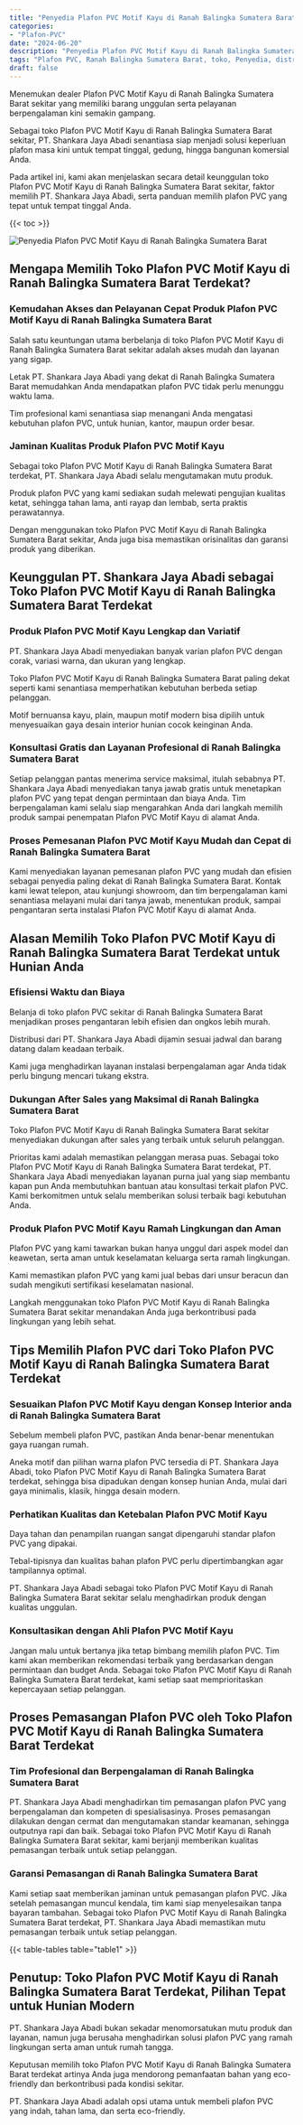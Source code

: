 ```yaml
---
title: "Penyedia Plafon PVC Motif Kayu di Ranah Balingka Sumatera Barat"
categories: 
- "Plafon-PVC"
date: "2024-06-20"
description: "Penyedia Plafon PVC Motif Kayu di Ranah Balingka Sumatera Barat untuk hunian, office, serta toko. Material terbaik, variasi motif, variasi warna elegan, dengan servis pemasangan ditangani oleh tenaga ahli profesional serta jaminan resmi!|Layanan penjualan Plafon PVC Motif Kayu di Ranah Balingka Sumatera Barat bagi kebutuhan hunian, kantor, atau ritel, dengan material terbaik dan instalasi oleh tenaga ahli profesional dan kepastian resmi.|Solusi Plafon PVC Motif Kayu di Ranah Balingka Sumatera Barat yang terbukti bagi rumah, office, dan ritel, bersama material terbaik dan instalasi ditangani oleh teknisi ahli serta kepastian resmi.|Distribusi Plafon PVC Motif Kayu di Ranah Balingka Sumatera Barat untuk tempat tinggal, kantor, dan toko, dengan produk berkualitas dan pemasangan dikerjakan oleh tim ahli, dilengkapi beserta kepastian resmi.}"
tags: "Plafon PVC, Ranah Balingka Sumatera Barat, toko, Penyedia, distributor"
draft: false
---
```


Menemukan dealer Plafon PVC Motif Kayu di Ranah Balingka Sumatera Barat sekitar yang memiliki barang unggulan serta pelayanan berpengalaman kini semakin gampang.

Sebagai toko Plafon PVC Motif Kayu di Ranah Balingka Sumatera Barat sekitar, PT. Shankara Jaya Abadi senantiasa siap menjadi solusi keperluan plafon masa kini untuk tempat tinggal, gedung, hingga bangunan komersial Anda.

Pada artikel ini, kami akan menjelaskan secara detail keunggulan toko Plafon PVC Motif Kayu di Ranah Balingka Sumatera Barat sekitar, faktor memilih PT. Shankara Jaya Abadi, serta panduan memilih plafon PVC yang tepat untuk tempat tinggal Anda.

{{< toc >}}

![Penyedia Plafon PVC Motif Kayu di Ranah Balingka Sumatera Barat](/images/Plafon-PVC/Penyedia-Plafon-PVC-Motif-Kayu-di-Ranah-Balingka-Sumatera-Barat.png)


## Mengapa Memilih Toko Plafon PVC Motif Kayu di Ranah Balingka Sumatera Barat Terdekat?

### Kemudahan Akses dan Pelayanan Cepat Produk Plafon PVC Motif Kayu di Ranah Balingka Sumatera Barat

Salah satu keuntungan utama berbelanja di toko Plafon PVC Motif Kayu di Ranah Balingka Sumatera Barat sekitar adalah akses mudah dan layanan yang sigap.

Letak PT. Shankara Jaya Abadi yang dekat di Ranah Balingka Sumatera Barat memudahkan Anda mendapatkan plafon PVC tidak perlu menunggu waktu lama.

Tim profesional kami senantiasa siap menangani Anda mengatasi kebutuhan plafon PVC, untuk hunian, kantor, maupun order besar.

### Jaminan Kualitas Produk Plafon PVC Motif Kayu

Sebagai toko Plafon PVC Motif Kayu di Ranah Balingka Sumatera Barat terdekat, PT. Shankara Jaya Abadi selalu mengutamakan mutu produk.

Produk plafon PVC yang kami sediakan sudah melewati pengujian kualitas ketat, sehingga tahan lama, anti rayap dan lembab, serta praktis perawatannya.

Dengan menggunakan toko Plafon PVC Motif Kayu di Ranah Balingka Sumatera Barat sekitar, Anda juga bisa memastikan orisinalitas dan garansi produk yang diberikan.

## Keunggulan PT. Shankara Jaya Abadi sebagai Toko Plafon PVC Motif Kayu di Ranah Balingka Sumatera Barat Terdekat

### Produk Plafon PVC Motif Kayu Lengkap dan Variatif

PT. Shankara Jaya Abadi menyediakan banyak varian plafon PVC dengan corak, variasi warna, dan ukuran yang lengkap.

Toko Plafon PVC Motif Kayu di Ranah Balingka Sumatera Barat paling dekat seperti kami senantiasa memperhatikan kebutuhan berbeda setiap pelanggan.

Motif bernuansa kayu, plain, maupun motif modern bisa dipilih untuk menyesuaikan gaya desain interior hunian cocok keinginan Anda.

### Konsultasi Gratis dan Layanan Profesional di Ranah Balingka Sumatera Barat

Setiap pelanggan pantas menerima service maksimal, itulah sebabnya PT. Shankara Jaya Abadi menyediakan tanya jawab gratis untuk menetapkan plafon PVC yang tepat dengan permintaan dan biaya Anda. Tim berpengalaman kami selalu siap mengarahkan Anda dari langkah memilih produk sampai penempatan Plafon PVC Motif Kayu di alamat Anda.

### Proses Pemesanan Plafon PVC Motif Kayu Mudah dan Cepat di Ranah Balingka Sumatera Barat

Kami menyediakan layanan pemesanan plafon PVC yang mudah dan efisien sebagai penyedia paling dekat di Ranah Balingka Sumatera Barat. Kontak kami lewat telepon, atau kunjungi showroom, dan tim berpengalaman kami senantiasa melayani mulai dari tanya jawab, menentukan produk, sampai pengantaran serta instalasi Plafon PVC Motif Kayu di alamat Anda.

## Alasan Memilih Toko Plafon PVC Motif Kayu di Ranah Balingka Sumatera Barat Terdekat untuk Hunian Anda

### Efisiensi Waktu dan Biaya

Belanja di toko plafon PVC sekitar di Ranah Balingka Sumatera Barat menjadikan proses pengantaran lebih efisien dan ongkos lebih murah.

Distribusi dari PT. Shankara Jaya Abadi dijamin sesuai jadwal dan barang datang dalam keadaan terbaik.

Kami juga menghadirkan layanan instalasi berpengalaman agar Anda tidak perlu bingung mencari tukang ekstra.

### Dukungan After Sales yang Maksimal di Ranah Balingka Sumatera Barat

Toko Plafon PVC Motif Kayu di Ranah Balingka Sumatera Barat sekitar menyediakan dukungan after sales yang terbaik untuk seluruh pelanggan.

Prioritas kami adalah memastikan pelanggan merasa puas. Sebagai toko Plafon PVC Motif Kayu di Ranah Balingka Sumatera Barat terdekat, PT. Shankara Jaya Abadi menyediakan layanan purna jual yang siap membantu kapan pun Anda membutuhkan bantuan atau konsultasi terkait plafon PVC. Kami berkomitmen untuk selalu memberikan solusi terbaik bagi kebutuhan Anda.

### Produk Plafon PVC Motif Kayu Ramah Lingkungan dan Aman

Plafon PVC yang kami tawarkan bukan hanya unggul dari aspek model dan keawetan, serta aman untuk keselamatan keluarga serta ramah lingkungan.

Kami memastikan plafon PVC yang kami jual bebas dari unsur beracun dan sudah mengikuti sertifikasi keselamatan nasional.

Langkah menggunakan toko Plafon PVC Motif Kayu di Ranah Balingka Sumatera Barat sekitar menandakan Anda juga berkontribusi pada lingkungan yang lebih sehat.

## Tips Memilih Plafon PVC dari Toko Plafon PVC Motif Kayu di Ranah Balingka Sumatera Barat Terdekat

### Sesuaikan Plafon PVC Motif Kayu dengan Konsep Interior anda di Ranah Balingka Sumatera Barat

Sebelum membeli plafon PVC, pastikan Anda benar-benar menentukan gaya ruangan rumah.

Aneka motif dan pilihan warna plafon PVC tersedia di PT. Shankara Jaya Abadi, toko Plafon PVC Motif Kayu di Ranah Balingka Sumatera Barat terdekat, sehingga bisa dipadukan dengan konsep hunian Anda, mulai dari gaya minimalis, klasik, hingga desain modern.

### Perhatikan Kualitas dan Ketebalan Plafon PVC Motif Kayu

Daya tahan dan penampilan ruangan sangat dipengaruhi standar plafon PVC yang dipakai.

Tebal-tipisnya dan kualitas bahan plafon PVC perlu dipertimbangkan agar tampilannya optimal.

PT. Shankara Jaya Abadi sebagai toko Plafon PVC Motif Kayu di Ranah Balingka Sumatera Barat sekitar selalu menghadirkan produk dengan kualitas unggulan.

### Konsultasikan dengan Ahli Plafon PVC Motif Kayu

Jangan malu untuk bertanya jika tetap bimbang memilih plafon PVC. Tim kami akan memberikan rekomendasi terbaik yang berdasarkan dengan permintaan dan budget Anda. Sebagai toko Plafon PVC Motif Kayu di Ranah Balingka Sumatera Barat terdekat, kami setiap saat memprioritaskan kepercayaan setiap pelanggan.

## Proses Pemasangan Plafon PVC oleh Toko Plafon PVC Motif Kayu di Ranah Balingka Sumatera Barat Terdekat

### Tim Profesional dan Berpengalaman di Ranah Balingka Sumatera Barat

PT. Shankara Jaya Abadi menghadirkan tim pemasangan plafon PVC yang berpengalaman dan kompeten di spesialisasinya. Proses pemasangan dilakukan dengan cermat dan mengutamakan standar keamanan, sehingga outputnya rapi dan baik. Sebagai toko Plafon PVC Motif Kayu di Ranah Balingka Sumatera Barat sekitar, kami berjanji memberikan kualitas pemasangan terbaik untuk setiap pelanggan.

### Garansi Pemasangan di Ranah Balingka Sumatera Barat

Kami setiap saat memberikan jaminan untuk pemasangan plafon PVC. Jika setelah pemasangan muncul kendala, tim kami siap menyelesaikan tanpa bayaran tambahan. Sebagai toko Plafon PVC Motif Kayu di Ranah Balingka Sumatera Barat terdekat, PT. Shankara Jaya Abadi memastikan mutu pemasangan terbaik untuk setiap pelanggan.

{{< table-tables table="table1" >}}

## Penutup: Toko Plafon PVC Motif Kayu di Ranah Balingka Sumatera Barat Terdekat, Pilihan Tepat untuk Hunian Modern

PT. Shankara Jaya Abadi bukan sekadar menomorsatukan mutu produk dan layanan, namun juga berusaha menghadirkan solusi plafon PVC yang ramah lingkungan serta aman untuk rumah tangga.

Keputusan memilih toko Plafon PVC Motif Kayu di Ranah Balingka Sumatera Barat terdekat artinya Anda juga mendorong pemanfaatan bahan yang eco-friendly dan berkontribusi pada kondisi sekitar.

PT. Shankara Jaya Abadi adalah opsi utama untuk membeli plafon PVC yang indah, tahan lama, dan serta eco-friendly.